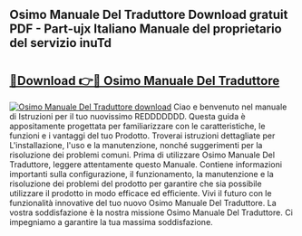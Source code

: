 ## Osimo Manuale Del Traduttore Download gratuit PDF - Part-ujx Italiano Manuale del proprietario del servizio inuTd

# <h2><a href="http://df9kjug.blite.top/?on=Osimo+Manuale+Del+Traduttore">🔗Download 👉🔴 Osimo Manuale Del Traduttore</a></h2>

[![Osimo Manuale Del Traduttore download](https://i.imgur.com/lujVjoI.png)](http://df9kjug.blite.top/?on=Osimo+Manuale+Del+Traduttore)
Ciao e benvenuto nel manuale di Istruzioni per il tuo nuovissimo REDDDDDDD. Questa guida è appositamente progettata per familiarizzare con le caratteristiche, le funzioni e i vantaggi del tuo Prodotto. Troverai istruzioni dettagliate per L'installazione, l'uso e la manutenzione, nonché suggerimenti per la risoluzione dei problemi comuni. Prima di utilizzare Osimo Manuale Del Traduttore, leggere attentamente questo Manuale. Contiene informazioni importanti sulla configurazione, il funzionamento, la manutenzione e la risoluzione dei problemi del prodotto per garantire che sia possibile utilizzare il prodotto in modo efficace ed efficiente. Vivi il futuro con le funzionalità innovative del tuo nuovo Osimo Manuale Del Traduttore. La vostra soddisfazione è la nostra missione Osimo Manuale Del Traduttore. Ci impegniamo a garantire la tua massima soddisfazione.
